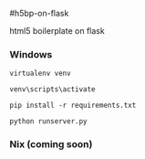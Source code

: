 #h5bp-on-flask

html5 boilerplate on flask

### Windows

    virtualenv venv
    
    venv\scripts\activate
    
    pip install -r requirements.txt
    
    python runserver.py
    
    
### Nix (coming soon)